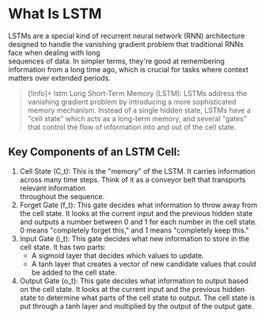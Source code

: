 # What Is LSTM

LSTMs are a special kind of recurrent neural network (RNN) architecture designed to handle the vanishing gradient problem that traditional RNNs face when dealing with long  
sequences of data. In simpler terms, they're good at remembering information from a long time ago, which is crucial for tasks where context matters over extended periods. 

>[!info]+ lstm
>Long Short-Term Memory (LSTM): LSTMs address the vanishing gradient problem by introducing a more sophisticated memory mechanism. Instead of a single hidden state, LSTMs have a "cell state" which acts as a long-term memory, and several "gates" that control the flow of information into and out of the cell state.

## Key Components of an LSTM Cell:

 1. Cell State (C_t):  This is the "memory" of the LSTM. It carries information across many time steps. Think of it as a conveyor belt that transports relevant information   
    throughout the sequence.
 2. Forget Gate (f_t): This gate decides what information to throw away from the cell state. It looks at the current input and the previous hidden state and outputs a number 
    between 0 and 1 for each number in the cell state. 0 means "completely forget this," and 1 means "completely keep this."
 3. Input Gate (i_t): This gate decides what new information to store in the cell state. It has two parts:
    -  A sigmoid layer that decides which values to update.
    -  A tanh layer that creates a vector of new candidate values that could be added to the cell state.
 4. Output Gate (o_t): This gate decides what information to output based on the cell state. It looks at the current input and the previous hidden state to determine what
    parts of the cell state to output. The cell state is put through a tanh layer and multiplied by the output of the output gate.







